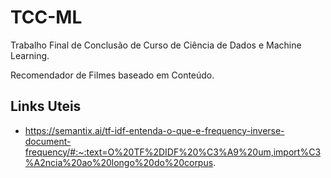 # TCC-ML

Trabalho Final de Conclusão de Curso de Ciência de Dados e Machine Learning.

Recomendador de Filmes baseado em Conteúdo.

## Links Uteis

- https://semantix.ai/tf-idf-entenda-o-que-e-frequency-inverse-document-frequency/#:~:text=O%20TF%2DIDF%20%C3%A9%20um,import%C3%A2ncia%20ao%20longo%20do%20corpus.